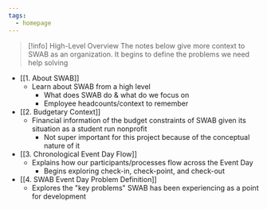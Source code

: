 ```yaml
---
tags:
  - homepage
---
```

> [!info] High-Level Overview
> The notes below give more context to SWAB as an organization. It begins to define the problems we need help solving

-  [[1. About SWAB]]
	- Learn about SWAB from a high level
		- What does SWAB do & what do we focus on
		- Employee headcounts/context to remember
- [[2. Budgetary Context]]
	- Financial information of the budget constraints of SWAB given its situation as a student run nonprofit
		- Not super important for this project because of the conceptual nature of it
- [[3. Chronological Event Day Flow]]
	- Explains how our participants/processes flow across the Event Day
		- Begins exploring check-in, check-point, and check-out
- [[4. SWAB Event Day Problem Definition]]
	- Explores the "key problems" SWAB has been experiencing as a point for development